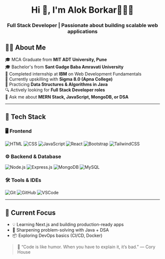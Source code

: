 <h1 align="center">Hi 👋, I'm Alok Borkar🧑🏻‍💻</h1>
<h3 align="center">Full Stack Developer | Passionate about building scalable web applications</h3>


## 👨‍💻 About Me

🎓 MCA Graduate from **MIT ADT University, Pune**  
🎓 Bachelor's from **Sant Gadge Baba Amravati University**  
💼 Completed internship at **IBM** on Web Development Fundamentals  
🚀 Currently upskilling with **Sigma 8.0 (Apna College)**  
🧠 Practicing **Data Structures & Algorithms in Java**  
🔍 Actively looking for **Full Stack Developer roles**  
💬 Ask me about **MERN Stack, JavaScript, MongoDB, or DSA**

---

## 🧰 Tech Stack

### 🖥️ Frontend
![HTML](https://img.shields.io/badge/-HTML5-E34F26?style=flat&logo=html5&logoColor=white)
![CSS](https://img.shields.io/badge/-CSS3-1572B6?style=flat&logo=css3)
![JavaScript](https://img.shields.io/badge/-JavaScript-F7DF1E?style=flat&logo=javascript)
![React](https://img.shields.io/badge/-React-61DAFB?style=flat&logo=react)
![Bootstrap](https://img.shields.io/badge/-Bootstrap-563D7C?style=flat&logo=bootstrap)
![TailwindCSS](https://img.shields.io/badge/-TailwindCSS-38B2AC?style=flat&logo=tailwind-css)

### ⚙️ Backend & Database
![Node.js](https://img.shields.io/badge/-Node.js-339933?style=flat&logo=node.js)
![Express.js](https://img.shields.io/badge/-Express.js-000000?style=flat&logo=express)
![MongoDB](https://img.shields.io/badge/-MongoDB-47A248?style=flat&logo=mongodb)
![MySQL](https://img.shields.io/badge/-MySQL-00758F?style=flat&logo=mysql)

### 🛠 Tools & IDEs
![Git](https://img.shields.io/badge/-Git-F05032?style=flat&logo=git)
![GitHub](https://img.shields.io/badge/-GitHub-181717?style=flat&logo=github)
![VSCode](https://img.shields.io/badge/-VSCode-007ACC?style=flat&logo=visual-studio-code)

---

## 🚀 Current Focus

- 💡 Learning Next.js and building production-ready apps
- 🧠 Sharpening problem-solving with Java + DSA
- 📦 Exploring DevOps basics (CI/CD, Docker)

> 🚀 “Code is like humor. When you have to explain it, it’s bad.” — Cory House


